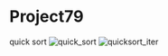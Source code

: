 # Project79
quick sort
![quick_sort](https://github.com/leeseoyoung16/Project79/assets/101916673/c3e6a797-1bab-4d8a-bd15-7b0990a2fa12)
![quicksort_iter](https://github.com/leeseoyoung16/Project79/assets/101916673/1ea52d59-cf3e-4d19-b1fb-f9f6c95e5afe)
